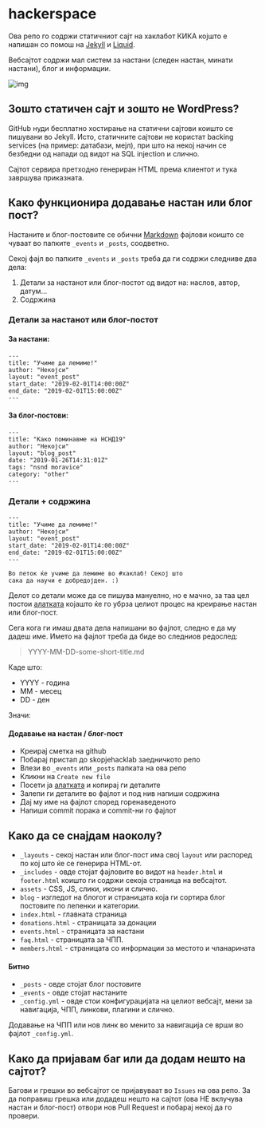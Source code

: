 # hackerspace
Ова репо го содржи статичниот сајт на хаклабот КИКА којшто е напишан со помош на [Jekyll](https://jekyllrb.com/) и [Liquid](https://shopify.github.io/liquid/).

Вебсајтот содржи мал систем за настани (следен настан, минати настани), блог и информации.

![img](https://i.imgur.com/5cBIZjp.png)


## Зошто статичен сајт и зошто не WordPress?

GitHub нуди бесплатно хостирање на статични сајтови коишто се пишувани во Jekyll. Исто,
статичните сајтови не користат backing services (на пример: датабази, мејл), при што на некој начин
се безбедни од напади од видот на SQL injection и слично.

Сајтот сервира претходно генериран HTML према клиентот и тука завршува приказната.

## Како функционира додавање настан или блог пост?

Настаните и блог-постовите се обични [Markdown](https://en.wikipedia.org/wiki/Markdown) фајлови коишто се чуваат во папките `_events` и `_posts`, соодветно.

Секој фајл во папките `_events` и `_posts` треба да ги содржи следниве два дела:
1. Детали за настанот или блог-постот од видот на: наслов, автор, датум...
2. Содржина

### Детали за настанот или блог-постот

#### За настани:

```
---
title: "Учиме да лемиме!"
author: "Некојси"
layout: "event_post"
start_date: "2019-02-01T14:00:00Z"
end_date: "2019-02-01T15:00:00Z"
---
```

#### За блог-постови:

```
---
title: "Како поминавме на НСНД19"
author: "Некојси"
layout: "blog_post"
date: "2019-01-26T14:31:01Z"
tags: "nsnd moravice"
category: "other"
---
```

### Детали + содржина
```
---
title: "Учиме да лемиме!"
author: "Некојси"
layout: "event_post"
start_date: "2019-02-01T14:00:00Z"
end_date: "2019-02-01T15:00:00Z"
---

Во петок ќе учиме да лемиме во #хаклаб! Секој што
сака да научи е добредојден. :)
```

Делот со детали може да се пишува мануелно, но е мачно, за таа цел постои [алатката](https://skopjehacklab.github.io/alatkata) којашто ќе го убрза целиот процес на креирање настан или блог-пост.

Сега кога ги имаш двата дела напишани во фајлот, следно е да му дадеш име. Името на фајлот треба да биде во следниов редослед: 

> YYYY-MM-DD-some-short-title.md

Каде што:
- YYYY - година
- MM - месец
- DD - ден

Значи:

#### Додавање на настан / блог-пост
- Креирај сметка на github
- Побарај пристап до skopjehacklab заедничкото репо
- Влези во `_events` или `_posts` папката на ова репо
- Кликни на `Create new file`
- Посети ја [алатката](https://skopjehacklab.github.io/alatkata) и копирај ги деталите
- Залепи ги деталите во фајлот и под нив напиши содржина
- Дај му име на фајлот според горенаведеното
- Напиши commit порака и commit-ни го фајлот

## Како да се снајдам наоколу?

- `_layouts` - секој настан или блог-пост има свој `layout` или распоред по кој што ќе се генерира HTML-от.
- `_includes` - овде стојат фајловите во видот на `header.html` и `footer.html` коишто ги содржи секоја страница на вебсајтот.
- `assets` - CSS, JS, слики, икони и слично.
- `blog` - изгледот на блогот и страницата која ги сортира блог постовите по лепенки и категории.
- `index.html` - главната страница
- `donations.html` - страницата за донации
- `events.html` - страницата за настани
- `faq.html` - страницата за ЧПП.
- `members.html` - страницата со информации за местото и чланарината

#### Битно

- `_posts` - овде стојат блог постовите
- `_events` - овде стојат настаните
- `_config.yml` - овде стои конфигурацијата на целиот вебсајт, мени за навигација, ЧПП, линкови, плагини и слично.

Додавање на ЧПП или нов линк во менито за навигација се врши во фајлот `_config.yml`.

## Како да пријавам баг или да додам нешто на сајтот?

Багови и грешки во вебсајтот се пријавуваат во `Issues` на ова репо. За да поправиш грешка или додадеш нешто на сајтот (ова НЕ вклучува настан и блог-пост) отвори нов Pull Request и побарај некој да го провери.
